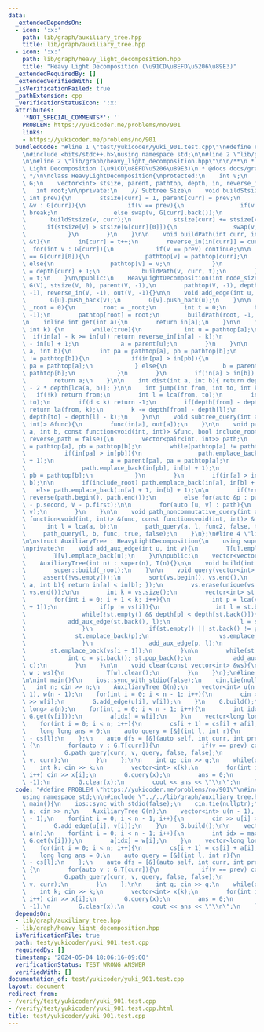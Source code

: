 ```yaml
---
data:
  _extendedDependsOn:
  - icon: ':x:'
    path: lib/graph/auxiliary_tree.hpp
    title: lib/graph/auxiliary_tree.hpp
  - icon: ':x:'
    path: lib/graph/heavy_light_decomposition.hpp
    title: "Heavy Light Decomposition (\u91CD\u8EFD\u5206\u89E3)"
  _extendedRequiredBy: []
  _extendedVerifiedWith: []
  _isVerificationFailed: true
  _pathExtension: cpp
  _verificationStatusIcon: ':x:'
  attributes:
    '*NOT_SPECIAL_COMMENTS*': ''
    PROBLEM: https://yukicoder.me/problems/no/901
    links:
    - https://yukicoder.me/problems/no/901
  bundledCode: "#line 1 \"test/yukicoder/yuki_901.test.cpp\"\n#define PROBLEM \"https://yukicoder.me/problems/no/901\"\
    \n#include <bits/stdc++.h>\nusing namespace std;\n\n#line 2 \"lib/graph/auxiliary_tree.hpp\"\
    \n\n#line 2 \"lib/graph/heavy_light_decomposition.hpp\"\n\n/**\n * @brief Heavy\
    \ Light Decomposition (\u91CD\u8EFD\u5206\u89E3)\n * @docs docs/graph/heavy_light_decomposition.md\n\
    \ */\n\nclass HeavyLightDecomposition{\nprotected:\n    int V;\n    vector<vector<int>>\
    \ G;\n    vector<int> stsize, parent, pathtop, depth, in, reverse_in, out;\n \
    \   int root;\n\nprivate:\n    // Subtree Size\n    void buildStsize(int curr,\
    \ int prev){\n        stsize[curr] = 1, parent[curr] = prev;\n        for(int\
    \ &v : G[curr]){\n            if(v == prev){\n                if(v == G[curr].back())\
    \ break;\n                else swap(v, G[curr].back());\n            }\n     \
    \       buildStsize(v, curr);\n            stsize[curr] += stsize[v];\n      \
    \      if(stsize[v] > stsize[G[curr][0]]){\n                swap(v, G[curr][0]);\n\
    \            }\n        }\n    }\n\n    void buildPath(int curr, int prev, int\
    \ &t){\n        in[curr] = t++;\n        reverse_in[in[curr]] = curr;\n      \
    \  for(int v : G[curr]){\n            if(v == prev) continue;\n\n            if(v\
    \ == G[curr][0]){\n                pathtop[v] = pathtop[curr];\n            }\
    \ else{\n                pathtop[v] = v;\n            }\n            depth[v]\
    \ = depth[curr] + 1;\n            buildPath(v, curr, t);\n        }\n        out[curr]\
    \ = t;\n    }\n\npublic:\n    HeavyLightDecomposition(int node_size) : V(node_size),\
    \ G(V), stsize(V, 0), parent(V, -1),\n        pathtop(V, -1), depth(V, 0), in(V,\
    \ -1), reverse_in(V, -1), out(V, -1){}\n\n    void add_edge(int u, int v){\n \
    \       G[u].push_back(v);\n        G[v].push_back(u);\n    }\n\n    void build(int\
    \ _root = 0){\n        root = _root;\n        int t = 0;\n        buildStsize(root,\
    \ -1);\n        pathtop[root] = root;\n        buildPath(root, -1, t);\n    }\n\
    \n    inline int get(int a){\n        return in[a];\n    }\n\n    int la(int a,\
    \ int k) {\n        while(true){\n            int u = pathtop[a];\n          \
    \  if(in[a] - k >= in[u]) return reverse_in[in[a] - k];\n            k -= in[a]\
    \ - in[u] + 1;\n            a = parent[u];\n        }\n    }\n\n    int lca(int\
    \ a, int b){\n        int pa = pathtop[a], pb = pathtop[b];\n        while(pathtop[a]\
    \ != pathtop[b]){\n            if(in[pa] > in[pb]){\n                a = parent[pa],\
    \ pa = pathtop[a];\n            } else{\n                b = parent[pb], pb =\
    \ pathtop[b];\n            }\n        }\n        if(in[a] > in[b]) swap(a, b);\n\
    \        return a;\n    }\n\n    int dist(int a, int b){ return depth[a] + depth[b]\
    \ - 2 * depth[lca(a, b)]; }\n\n    int jump(int from, int to, int k) {\n     \
    \   if(!k) return from;\n        int l = lca(from, to);\n        int d = dist(from,\
    \ to);\n        if(d < k) return -1;\n        if(depth[from] - depth[l] >= k)\
    \ return la(from, k);\n        k -= depth[from] - depth[l];\n        return la(to,\
    \ depth[to] - depth[l] - k);\n    }\n\n    void subtree_query(int a, const function<void(int,\
    \ int)> &func){\n        func(in[a], out[a]);\n    }\n\n    void path_query(int\
    \ a, int b, const function<void(int, int)> &func, bool include_root = true, bool\
    \ reverse_path = false){\n        vector<pair<int, int>> path;\n        int pa\
    \ = pathtop[a], pb = pathtop[b];\n        while(pathtop[a] != pathtop[b]){\n \
    \           if(in[pa] > in[pb]){\n                path.emplace_back(in[pa], in[a]\
    \ + 1);\n                a = parent[pa], pa = pathtop[a];\n            } else{\n\
    \                path.emplace_back(in[pb], in[b] + 1);\n                b = parent[pb],\
    \ pb = pathtop[b];\n            }\n        }\n        if(in[a] > in[b]) swap(a,\
    \ b);\n\n        if(include_root) path.emplace_back(in[a], in[b] + 1);\n     \
    \   else path.emplace_back(in[a] + 1, in[b] + 1);\n\n        if(!reverse_path)\
    \ reverse(path.begin(), path.end());\n        else for(auto &p : path) p = make_pair(V\
    \ - p.second, V - p.first);\n\n        for(auto [u, v] : path){\n            func(u,\
    \ v);\n        }\n    }\n\n    void path_noncommutative_query(int a, int b, const\
    \ function<void(int, int)> &func, const function<void(int, int)> &func2){\n  \
    \      int l = lca(a, b);\n        path_query(a, l, func2, false, true);\n   \
    \     path_query(l, b, func, true, false);\n    }\n};\n#line 4 \"lib/graph/auxiliary_tree.hpp\"\
    \n\nstruct AuxiliaryTree : HeavyLightDecomposition{\n    using super = HeavyLightDecomposition;\n\
    \nprivate:\n    void add_aux_edge(int u, int v){\n        T[u].emplace_back(v);\n\
    \        T[v].emplace_back(u);\n    }\n\npublic:\n    vector<vector<int>> T;\n\
    \    AuxiliaryTree(int n) : super(n), T(n){}\n\n    void build(int _root = 0){\n\
    \        super::build(_root);\n    }\n\n    void query(vector<int> &vs){\n   \
    \     assert(!vs.empty());\n        sort(vs.begin(), vs.end(),\n            [&](int\
    \ a, int b){ return in[a] < in[b]; });\n        vs.erase(unique(vs.begin(), vs.end()),\
    \ vs.end());\n\n        int k = vs.size();\n        vector<int> st;\n        st.emplace_back(vs[0]);\n\
    \        for(int i = 0; i + 1 < k; i++){\n            int p = lca(vs[i], vs[i\
    \ + 1]);\n            if(p != vs[i]){\n                int l = st.back(); st.pop_back();\n\
    \                while(!st.empty() && depth[p] < depth[st.back()]){\n        \
    \            add_aux_edge(st.back(), l);\n                    l = st.back(); st.pop_back();\n\
    \                }\n                if(st.empty() || st.back() != p){\n      \
    \              st.emplace_back(p);\n                    vs.emplace_back(p);\n\
    \                }\n                add_aux_edge(p, l);\n            }\n     \
    \       st.emplace_back(vs[i + 1]);\n        }\n\n        while(st.size() > 1){\n\
    \            int c = st.back(); st.pop_back();\n            add_aux_edge(st.back(),\
    \ c);\n        }\n    }\n\n    void clear(const vector<int> &ws){\n        for(int\
    \ w : ws){\n            T[w].clear();\n        }\n    }\n};\n#line 6 \"test/yukicoder/yuki_901.test.cpp\"\
    \n\nint main(){\n    ios::sync_with_stdio(false);\n    cin.tie(nullptr);\n\n \
    \   int n; cin >> n;\n    AuxiliaryTree G(n);\n    vector<int> u(n - 1), v(n -\
    \ 1), w(n - 1);\n    for(int i = 0; i < n - 1; i++){\n        cin >> u[i] >> v[i]\
    \ >> w[i];\n        G.add_edge(u[i], v[i]);\n    }\n    G.build();\n\n    vector<long\
    \ long> a(n);\n    for(int i = 0; i < n - 1; i++){\n        int idx = max(G.get(u[i]),\
    \ G.get(v[i]));\n        a[idx] = w[i];\n    }\n    vector<long long> cs(n + 1);\n\
    \    for(int i = 0; i < n; i++){\n        cs[i + 1] = cs[i] + a[i];\n    }\n\n\
    \    long long ans = 0;\n    auto query = [&](int l, int r){\n        ans += cs[r]\
    \ - cs[l];\n    };\n    auto dfs = [&](auto self, int curr, int prev) -> void\
    \ {\n        for(auto v : G.T[curr]){\n            if(v == prev) continue;\n \
    \           G.path_query(curr, v, query, false, false);\n            self(self,\
    \ v, curr);\n        }\n    };\n\n    int q; cin >> q;\n    while(q--){\n    \
    \    int k; cin >> k;\n        vector<int> x(k);\n        for(int i = 0; i < k;\
    \ i++) cin >> x[i];\n        G.query(x);\n        ans = 0;\n        dfs(dfs, x[0],\
    \ -1);\n        G.clear(x);\n        cout << ans << \"\\n\";\n    }\n}\n"
  code: "#define PROBLEM \"https://yukicoder.me/problems/no/901\"\n#include <bits/stdc++.h>\n\
    using namespace std;\n\n#include \"../../lib/graph/auxiliary_tree.hpp\"\n\nint\
    \ main(){\n    ios::sync_with_stdio(false);\n    cin.tie(nullptr);\n\n    int\
    \ n; cin >> n;\n    AuxiliaryTree G(n);\n    vector<int> u(n - 1), v(n - 1), w(n\
    \ - 1);\n    for(int i = 0; i < n - 1; i++){\n        cin >> u[i] >> v[i] >> w[i];\n\
    \        G.add_edge(u[i], v[i]);\n    }\n    G.build();\n\n    vector<long long>\
    \ a(n);\n    for(int i = 0; i < n - 1; i++){\n        int idx = max(G.get(u[i]),\
    \ G.get(v[i]));\n        a[idx] = w[i];\n    }\n    vector<long long> cs(n + 1);\n\
    \    for(int i = 0; i < n; i++){\n        cs[i + 1] = cs[i] + a[i];\n    }\n\n\
    \    long long ans = 0;\n    auto query = [&](int l, int r){\n        ans += cs[r]\
    \ - cs[l];\n    };\n    auto dfs = [&](auto self, int curr, int prev) -> void\
    \ {\n        for(auto v : G.T[curr]){\n            if(v == prev) continue;\n \
    \           G.path_query(curr, v, query, false, false);\n            self(self,\
    \ v, curr);\n        }\n    };\n\n    int q; cin >> q;\n    while(q--){\n    \
    \    int k; cin >> k;\n        vector<int> x(k);\n        for(int i = 0; i < k;\
    \ i++) cin >> x[i];\n        G.query(x);\n        ans = 0;\n        dfs(dfs, x[0],\
    \ -1);\n        G.clear(x);\n        cout << ans << \"\\n\";\n    }\n}\n"
  dependsOn:
  - lib/graph/auxiliary_tree.hpp
  - lib/graph/heavy_light_decomposition.hpp
  isVerificationFile: true
  path: test/yukicoder/yuki_901.test.cpp
  requiredBy: []
  timestamp: '2024-05-04 18:06:16+09:00'
  verificationStatus: TEST_WRONG_ANSWER
  verifiedWith: []
documentation_of: test/yukicoder/yuki_901.test.cpp
layout: document
redirect_from:
- /verify/test/yukicoder/yuki_901.test.cpp
- /verify/test/yukicoder/yuki_901.test.cpp.html
title: test/yukicoder/yuki_901.test.cpp
---
```


